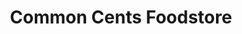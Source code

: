 ---
title: "Common Cents Foodstore"
url: /belle-fourche/common-cents-foodstore/
shop: convenience
---